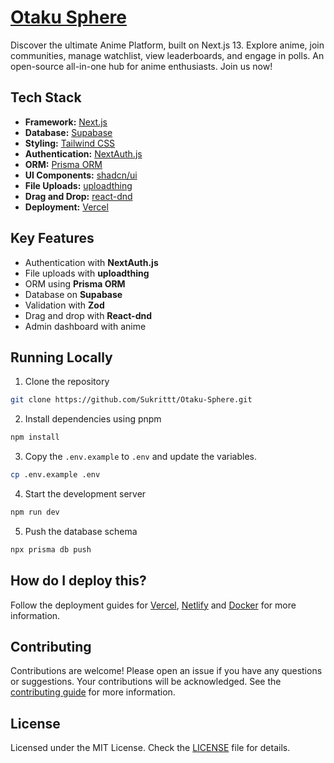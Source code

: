 # [Otaku Sphere](https://otakusphere.in)

Discover the ultimate Anime Platform, built on Next.js 13. Explore anime, join communities, manage watchlist, view leaderboards, and engage in polls. An open-source all-in-one hub for anime enthusiasts. Join us now!

## Tech Stack

- **Framework:** [Next.js](https://nextjs.org)
- **Database:** [Supabase](https://supabase.com/)
- **Styling:** [Tailwind CSS](https://tailwindcss.com)
- **Authentication:** [NextAuth.js](https://next-auth.js.org/)
- **ORM:** [Prisma ORM](https://www.prisma.io/)
- **UI Components:** [shadcn/ui](https://ui.shadcn.com)
- **File Uploads:** [uploadthing](https://uploadthing.com)
- **Drag and Drop:** [react-dnd](https://react-dnd.github.io/react-dnd/about)
- **Deployment:** [Vercel](https://vercel.com/dashboard)

## Key Features

- Authentication with **NextAuth.js**
- File uploads with **uploadthing**
- ORM using **Prisma ORM**
- Database on **Supabase**
- Validation with **Zod**
- Drag and drop with **React-dnd**
- Admin dashboard with anime

## Running Locally

1. Clone the repository

```bash
git clone https://github.com/Sukrittt/Otaku-Sphere.git
```

2. Install dependencies using pnpm

```bash
npm install
```

3. Copy the `.env.example` to `.env` and update the variables.

```bash
cp .env.example .env
```

4. Start the development server

```bash
npm run dev
```

5. Push the database schema

```bash
npx prisma db push
```

## How do I deploy this?

Follow the deployment guides for [Vercel](https://create.t3.gg/en/deployment/vercel), [Netlify](https://create.t3.gg/en/deployment/netlify) and [Docker](https://create.t3.gg/en/deployment/docker) for more information.

## Contributing

Contributions are welcome! Please open an issue if you have any questions or suggestions. Your contributions will be acknowledged. See the [contributing guide](./CONTRIBUTING.md) for more information.

## License

Licensed under the MIT License. Check the [LICENSE](./LICENSE) file for details.
